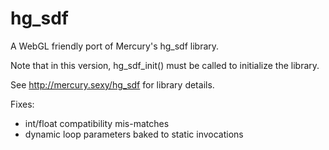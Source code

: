 # hg_sdf
A WebGL friendly port of Mercury's hg_sdf library.

Note that in this version, hg_sdf_init() must be called to initialize the library.

See http://mercury.sexy/hg_sdf for library details.

Fixes:
  * int/float compatibility mis-matches
  * dynamic loop parameters baked to static invocations
